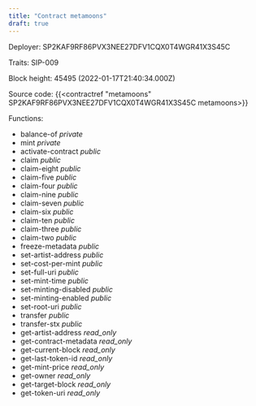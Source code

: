 ```yaml
---
title: "Contract metamoons"
draft: true
---
```

Deployer: SP2KAF9RF86PVX3NEE27DFV1CQX0T4WGR41X3S45C

Traits:
SIP-009 



Block height: 45495 (2022-01-17T21:40:34.000Z)

Source code: {{<contractref "metamoons" SP2KAF9RF86PVX3NEE27DFV1CQX0T4WGR41X3S45C metamoons>}}

Functions:

* balance-of _private_
* mint _private_
* activate-contract _public_
* claim _public_
* claim-eight _public_
* claim-five _public_
* claim-four _public_
* claim-nine _public_
* claim-seven _public_
* claim-six _public_
* claim-ten _public_
* claim-three _public_
* claim-two _public_
* freeze-metadata _public_
* set-artist-address _public_
* set-cost-per-mint _public_
* set-full-uri _public_
* set-mint-time _public_
* set-minting-disabled _public_
* set-minting-enabled _public_
* set-root-uri _public_
* transfer _public_
* transfer-stx _public_
* get-artist-address _read_only_
* get-contract-metadata _read_only_
* get-current-block _read_only_
* get-last-token-id _read_only_
* get-mint-price _read_only_
* get-owner _read_only_
* get-target-block _read_only_
* get-token-uri _read_only_
